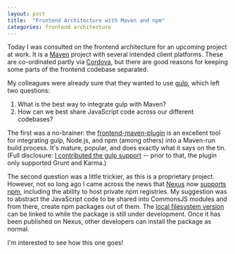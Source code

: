 ```yaml
---
layout: post
title:  "Frontend Architecture with Maven and npm"
categories: frontend architecture
---
```

Today I was consulted on the frontend architecture for an upcoming project at work.
It is a [Maven][maven] project with several intended client platforms. These are
co-ordinated partly via [Cordova][cordova], but there are good reasons for keeping
some parts of the frontend codebase separated.

My colleagues were already sure that they wanted to use [gulp][gulp], which left two questions:

1. What is the best way to integrate gulp with Maven?
1. How can we best share JavaScript code across our different codebases?

The first was a no-brainer: the [frontend-maven-plugin][fmp] is an excellent tool
for integrating gulp, Node.js, and npm (among others) into a Maven-run build process.
It's mature, popular, and does exactly what it says on the tin. (Full disclosure:
[I contributed the gulp support][fmp-gulp] -- prior to that, the plugin only supported
Grunt and Karma.)

The second question was a little trickier, as this is a proprietary project.
However, not so long ago I came across the news that [Nexus][nexus] now
[supports npm][nexus-npm], including the ability to host private npm registries.
My suggestion was to abstract the JavaScript code to be shared into CommonsJS
modules and from there, create npm packages out of them. The [local filesystem version][npm-local]
can be linked to while the package is still under development. Once it has been
published on Nexus, other developers can install the package as normal.

I'm interested to see how this one goes!

[maven]:     https://maven.apache.org/
[cordova]:   https://cordova.apache.org/
[gulp]:      http://gulpjs.com/
[fmp]:       https://github.com/eirslett/frontend-maven-plugin
[fmp-gulp]:  https://github.com/eirslett/frontend-maven-plugin/pull/30
[nexus]:     http://www.sonatype.com/nexus/product-overview
[nexus-npm]: https://books.sonatype.com/nexus-book/reference/_introduction_7.html
[npm-local]: https://www.npmjs.com/doc/files/package.json.html#local-paths
